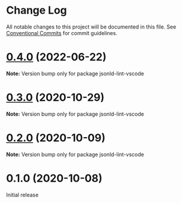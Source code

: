# Change Log

All notable changes to this project will be documented in this file.
See [Conventional Commits](https://conventionalcommits.org) for commit guidelines.

# [0.4.0](https://github.com/mattrglobal/jsonld-lint/compare/jsonld-lint-vscode@0.3.0...jsonld-lint-vscode@0.4.0) (2022-06-22)

**Note:** Version bump only for package jsonld-lint-vscode

# [0.3.0](https://github.com/mattrglobal/jsonld-lint/compare/jsonld-lint-vscode@0.2.0...jsonld-lint-vscode@0.3.0) (2020-10-29)

**Note:** Version bump only for package jsonld-lint-vscode

# [0.2.0](https://github.com/mattrglobal/jsonld-lint/compare/jsonld-lint-vscode@0.1.0...jsonld-lint-vscode@0.2.0) (2020-10-09)

**Note:** Version bump only for package jsonld-lint-vscode

# 0.1.0 (2020-10-08)

Initial release
